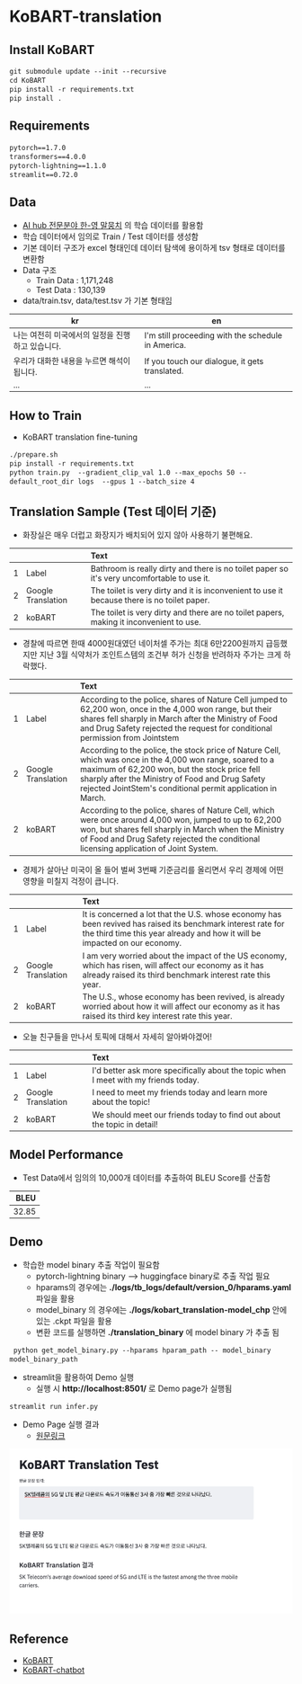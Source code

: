 # KoBART-translation

## Install KoBART
```
git submodule update --init --recursive
cd KoBART
pip install -r requirements.txt
pip install .
```

## Requirements
```
pytorch==1.7.0
transformers==4.0.0
pytorch-lightning==1.1.0
streamlit==0.72.0
```
## Data
- [AI hub 전문분야 한-영 말뭉치](https://aihub.or.kr/aidata/7974) 의 학습 데이터를 활용함
- 학습 데이터에서 임의로 Train / Test 데이터를 생성함
- 기본 데이터 구조가 excel 형태인데 데이터 탐색에 용이하게 tsv 형태로 데이터를 변환함
- Data 구조
    - Train Data : 1,171,248
    - Test Data : 130,139
- data/train.tsv, data/test.tsv 가 기본 형태임
  
| kr  | en |
|-------|--------|
|나는 여전히 미국에서의 일정을 진행하고 있습니다.| I'm still proceeding with the schedule in America. |  
|우리가 대화한 내용을 누르면 해석이 됩니다.|If you touch our dialogue, it gets translated.|
|...|...|

## How to Train
- KoBART translation fine-tuning
```
./prepare.sh
pip install -r requirements.txt
python train.py  --gradient_clip_val 1.0 --max_epochs 50 --default_root_dir logs  --gpus 1 --batch_size 4
```
## Translation Sample (Test 데이터 기준)
- 화장실은 매우 더럽고 화장지가 배치되어 있지 않아 사용하기 불편해요.

| ||Text|
|-------|:--------|:--------|
|1|Label|Bathroom is really dirty and there is no toilet paper so it's very uncomfortable to use it.|
|2|Google Translation|The toilet is very dirty and it is inconvenient to use it because there is no toilet paper.|
|2|koBART|The toilet is very dirty and there are no toilet papers, making it inconvenient to use.|

- 경찰에 따르면 한때 4000원대였던 네이처셀 주가는 최대 6만2200원까지 급등했지만 지난 3월 식약처가 조인트스템의 조건부 허가 신청을 반려하자 주가는 크게 하락했다.

| ||Text|
|-------|:--------|:--------|
|1|Label|According to the police, shares of Nature Cell jumped to 62,200 won, once in the 4,000 won range, but their shares fell sharply in March after the Ministry of Food and Drug Safety rejected the request for conditional permission from Jointstem|
|2|Google Translation|According to the police, the stock price of Nature Cell, which was once in the 4,000 won range, soared to a maximum of 62,200 won, but the stock price fell sharply after the Ministry of Food and Drug Safety rejected JointStem's conditional permit application in March.|
|2|koBART|According to the police, shares of Nature Cell, which were once around 4,000 won, jumped to up to 62,200 won, but shares fell sharply in March when the Ministry of Food and Drug Safety rejected the conditional licensing application of Joint System.|

- 경제가 살아난 미국이 올 들어 벌써 3번째 기준금리를 올리면서 우리 경제에 어떤 영향을 미칠지 걱정이 큽니다.

| ||Text|
|-------|:--------|:--------|
|1|Label|It is concerned a lot that the U.S. whose economy has been revived has raised its benchmark interest rate for the third time this year already and how it will be impacted on our economy.|
|2|Google Translation|I am very worried about the impact of the US economy, which has risen, will affect our economy as it has already raised its third benchmark interest rate this year.|
|2|koBART|The U.S., whose economy has been revived, is already worried about how it will affect our economy as it has raised its third key interest rate this year.|

- 오늘 친구들을 만나서 토픽에 대해서 자세히 알아봐야겠어!

| ||Text|
|-------|:--------|:--------|
|1|Label|I'd better ask more specifically about the topic when I meet with my friends today.|
|2|Google Translation|I need to meet my friends today and learn more about the topic!|
|2|koBART|We should meet our friends today to find out about the topic in detail!|

## Model Performance
- Test Data에서 임의의 10,000개 데이터를 추출하여 BLEU Score를 산출함
  
|BLEU|
|-------:|
|32.85|

## Demo
- 학습한 model binary 추출 작업이 필요함
   - pytorch-lightning binary --> huggingface binary로 추출 작업 필요
   - hparams의 경우에는 <b>./logs/tb_logs/default/version_0/hparams.yaml</b> 파일을 활용
   - model_binary 의 경우에는 <b>./logs/kobart_translation-model_chp</b> 안에 있는 .ckpt 파일을 활용
   - 변환 코드를 실행하면 <b>./translation_binary</b> 에 model binary 가 추출 됨
  
```
 python get_model_binary.py --hparams hparam_path -- model_binary model_binary_path
```

- streamlit을 활용하여 Demo 실행
    - 실행 시 <b>http://localhost:8501/</b> 로 Demo page가 실행됨
```
streamlit run infer.py
```

- Demo Page 실행 결과
  - [원문링크](http://www.bloter.net/archives/499096)
  
<img src="imgs/demo.png" alt="drawing" style="width:600px;"/>

## Reference
- [KoBART](https://github.com/SKT-AI/KoBART)
- [KoBART-chatbot](https://github.com/haven-jeon/KoBART-chatbot)